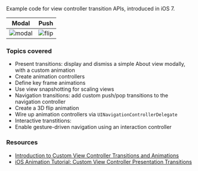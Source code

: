 Example code for view controller transition APIs, introduced in iOS 7.

Modal | Push
--- | ---
![modal]| ![flip] 

### Topics covered

* Present transitions: display and dismiss a simple About view modally, with a custom animation
 * Create animation controllers
 * Define key frame animations
 * Use view snapshotting for scaling views
* Navigation transitions: add custom push/pop transitions to the navigation controller
 * Create a 3D flip animation
 * Wire up animation controllers via `UINavigationControllerDelegate`
* Interactive transtitions:
 * Enable gesture-driven navigation using an interaction controller

### Resources

* [Introduction to Custom View Controller Transitions and Animations][appcoda]
* [iOS Animation Tutorial: Custom View Controller Presentation Transitions][rw]

[flip]: http://i.imgur.com/JYMJgxe.gif
[modal]: http://i.imgur.com/csajYzO.gif
[appcoda]: http://www.appcoda.com/custom-view-controller-transitions-tutorial/
[rw]: http://www.raywenderlich.com/96062/custom-view-controller-presentation-transitions-swift
